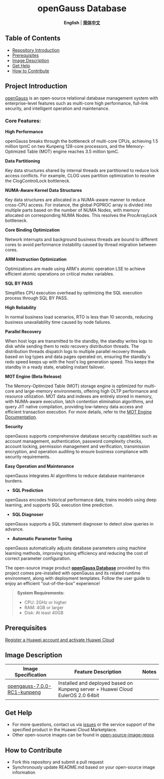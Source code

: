 <p align="center">
  <h1 align="center">openGauss Database</h1>
  <p align="center">
    <strong>English</strong> | <a href="README_ZH.md.md"><strong>简体中文</strong></a>
  </p>

## Table of Contents

- [Repository Introduction](#project-introduction)
- [Prerequisites](#prerequisites)
- [Image Description](#image-description)
- [Get Help](#get-help)
- [How to Contribute](#how-to-contribute)

## Project Introduction
[openGauss](https://gitcode.com/opengauss/openGauss-server) is an open-source relational database management system with enterprise-level features such as multi-core high performance, full-link security, and intelligent operation and maintenance.

### **Core Features:**

**High Performance**

openGauss breaks through the bottleneck of multi-core CPUs, achieving 1.5 million tpmC on two Kunpeng 128-core processors, and the Memory-Optimized Table (MOT) engine reaches 3.5 million tpmC.

**Data Partitioning**

Key data structures shared by internal threads are partitioned to reduce lock access conflicts. For example, CLOG uses partition optimization to resolve the ClogControlLock bottleneck.

**NUMA-Aware Kernel Data Structures**

Key data structures are allocated in a NUMA-aware manner to reduce cross-CPU access. For instance, the global PGPROC array is divided into multiple parts based on the number of NUMA Nodes, with memory allocated on corresponding NUMA Nodes. This resolves the ProcArrayLock bottleneck.

**Core Binding Optimization**

Network interrupts and background business threads are bound to different cores to avoid performance instability caused by thread migration between cores.

**ARM Instruction Optimization**

Optimizations are made using ARM's atomic operation LSE to achieve efficient atomic operations on critical mutex variables.

**SQL BY PASS**

Simplifies CPU execution overhead by optimizing the SQL execution process through SQL BY PASS.

**High Reliability**

In normal business load scenarios, RTO is less than 10 seconds, reducing business unavailability time caused by node failures.

**Parallel Recovery**

When host logs are transmitted to the standby, the standby writes logs to disk while sending them to redo recovery distribution threads. The distribution threads dispatch logs to multiple parallel recovery threads based on log types and data pages operated on, ensuring the standby's redo speed keeps up with the host's log generation speed. This keeps the standby in a ready state, enabling instant failover.

**MOT Engine (Beta Release)**

The Memory-Optimized Table (MOT) storage engine is optimized for multi-core and large-memory environments, offering high OLTP performance and resource utilization. MOT data and indexes are entirely stored in memory, with NUMA-aware execution, latch contention elimination algorithms, and query JIT native compilation, providing low-latency data access and efficient transaction execution. For more details, refer to the [MOT Engine Documentation](https://opengauss.org/en/docs/2.0.0/docs/Developerguide/Memory-Table-Characteristics.html).

**Security**

openGauss supports comprehensive database security capabilities such as account management, authentication, password complexity checks, account locking, permission management and verification, transmission encryption, and operation auditing to ensure business compliance with security requirements.

**Easy Operation and Maintenance**

openGauss integrates AI algorithms to reduce database maintenance burdens.

- **SQL Prediction**

openGauss encodes historical performance data, trains models using deep learning, and supports SQL execution time prediction.

- **SQL Diagnoser**

openGauss supports a SQL statement diagnoser to detect slow queries in advance.

- **Automatic Parameter Tuning**

openGauss automatically adjusts database parameters using machine learning methods, improving tuning efficiency and reducing the cost of correct parameter configuration.

The open-source image product [**openGauss Database**]() provided by this project comes pre-installed with openGauss and its related runtime environment, along with deployment templates. Follow the user guide to enjoy an efficient "out-of-the-box" experience!

> **System Requirements:**
> - CPU: 2GHz or higher
> - RAM: 4GB or larger
> - Disk: At least 40GB

## Prerequisites
[Register a Huawei account and activate Huawei Cloud](https://support.huaweicloud.com/usermanual-account/account_id_001.html)

## Image Description

| Image Specification                                                                                            | Feature Description                                      | Notes |
|-------------------------------------------------------------------------------------------------------------|----------------------------------------------------------|-------|
| [opengauss-7.0.0-RC1-kunpeng](https://github.com/HuaweiCloudDeveloper/opengauss-image/tree/opengauss-7.0.0-RC1-kunpeng) | Installed and deployed based on Kunpeng server + Huawei Cloud EulerOS 2.0 64bit |       |

## Get Help
- For more questions, contact us via [issues](https://github.com/HuaweiCloudDeveloper/opengauss-image/issues) or the service support of the specified product in the Huawei Cloud Marketplace.
- Other open-source images can be found in [open-source-image-repos](https://github.com/HuaweiCloudDeveloper/open-source-image-repos)

## How to Contribute
- Fork this repository and submit a pull request
- Synchronously update README.md based on your open-source image information
